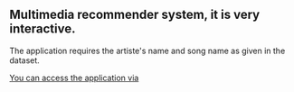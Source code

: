## Multimedia recommender system, it is very interactive.

The application requires the artiste's name and song name as given in the dataset.

[You can access the application via](https://yf3ryrxbqt3vhghumvenkd.streamlit.app/)
